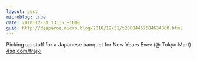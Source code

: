 ```yaml
---
layout: post
microblog: true
date: 2010-12-31 13:35 +1000
guid: http://desparoz.micro.blog/2010/12/31/t20684467584634880.html
---
```

Picking up stuff for a Japanese banquet for New Years Evev (@ Tokyo Mart) [4sq.com/frajki](http://4sq.com/frajki)
